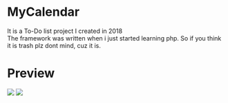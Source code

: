 # MyCalendar
It is a To-Do list project I created in 2018 
<br>The framework was written when i just started learning php. So if you think it is trash plz dont mind, cuz it is.
# Preview
<img src="https://i.imgur.com/4YA8JqU.png">
<img src="https://i.imgur.com/AKu0Cef.png">
